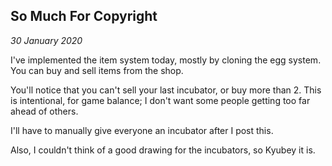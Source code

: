 So Much For Copyright
---

_30 January 2020_

I've implemented the item system today, mostly by cloning the egg system. You can buy and sell items from the shop.

You'll notice that you can't sell your last incubator, or buy more than 2. This is intentional, for game balance; I don't want some people getting too far ahead of others.

I'll have to manually give everyone an incubator after I post this.

Also, I couldn't think of a good drawing for the incubators, so Kyubey it is.
